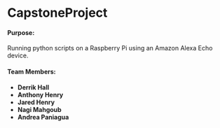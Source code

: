 # CapstoneProject
<span><h4>Purpose:</h4></span>
<span>Running python scripts on a Raspberry Pi using an Amazon Alexa Echo device.</span>
<h4><strong>Team Members:<strong></h4>
<ul>
  <li>Derrik Hall</li>
  <li>Anthony Henry</li>
  <li>Jared Henry</li>
  <li>Nagi Mahgoub</li>
  <li>Andrea Paniagua</li>
</ul>
